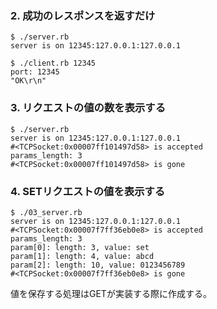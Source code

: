 
### 2. 成功のレスポンスを返すだけ

```
$ ./server.rb 
server is on 12345:127.0.0.1:127.0.0.1
```

```
$ ./client.rb 12345
port: 12345
"OK\r\n"
```


### 3. リクエストの値の数を表示する

```
$ ./server.rb 
server is on 12345:127.0.0.1:127.0.0.1
#<TCPSocket:0x00007ff101497d58> is accepted
params_length: 3
#<TCPSocket:0x00007ff101497d58> is gone
```


### 4. SETリクエストの値を表示する

```
$ ./03_server.rb 
server is on 12345:127.0.0.1:127.0.0.1
#<TCPSocket:0x00007f7ff36eb0e8> is accepted
params_length: 3
param[0]: length: 3, value: set
param[1]: length: 4, value: abcd
param[2]: length: 10, value: 0123456789
#<TCPSocket:0x00007f7ff36eb0e8> is gone
```

値を保存する処理はGETが実装する際に作成する。

